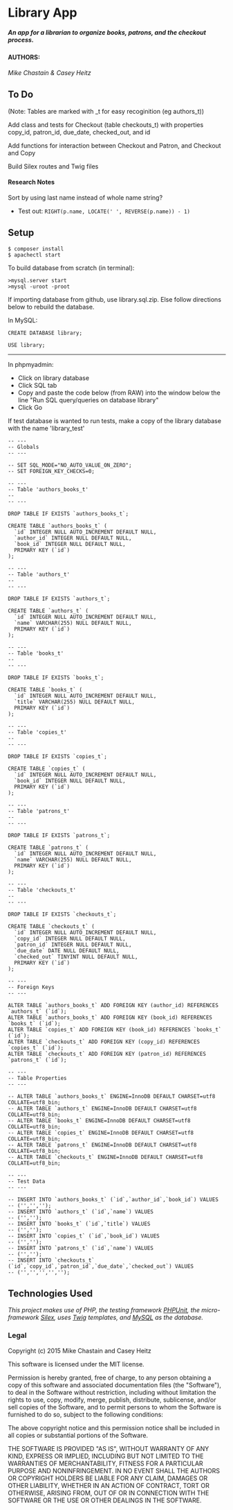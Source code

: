 
# Library App

##### _An app for a librarian to organize books, patrons, and the checkout process._

#### AUTHORS:
_Mike Chastain & Casey Heitz_

## To Do

(Note: Tables are marked with _t for easy recoginition (eg authors_t))

Add class and tests for Checkout (table checkouts_t) with properties copy_id, patron_id, due_date, checked_out, and id

Add functions for interaction between Checkout and Patron, and Checkout and Copy

Build Silex routes and Twig files

#### Research Notes

Sort by using last name instead of whole name string?

* Test out: ```RIGHT(p.name, LOCATE(' ', REVERSE(p.name)) - 1)```

## Setup

```
$ composer install
$ apachectl start
```
To build database from scratch (in terminal):
```
>mysql.server start
>mysql -uroot -proot
```

If importing database from github, use library.sql.zip.  Else follow directions below to rebuild the database.

In MySQL:

```
CREATE DATABASE library;

USE library;
```
---
In phpmyadmin:
* Click on library database
* Click SQL tab
* Copy and paste the code below (from RAW) into the window below the line "Run SQL query/queries on database library"
* Click Go

If test database is wanted to run tests, make a copy of the library database with the name 'library_test'

```
-- ---
-- Globals
-- ---

-- SET SQL_MODE="NO_AUTO_VALUE_ON_ZERO";
-- SET FOREIGN_KEY_CHECKS=0;

-- ---
-- Table 'authors_books_t'
--
-- ---

DROP TABLE IF EXISTS `authors_books_t`;

CREATE TABLE `authors_books_t` (
  `id` INTEGER NULL AUTO_INCREMENT DEFAULT NULL,
  `author_id` INTEGER NULL DEFAULT NULL,
  `book_id` INTEGER NULL DEFAULT NULL,
  PRIMARY KEY (`id`)
);

-- ---
-- Table 'authors_t'
--
-- ---

DROP TABLE IF EXISTS `authors_t`;

CREATE TABLE `authors_t` (
  `id` INTEGER NULL AUTO_INCREMENT DEFAULT NULL,
  `name` VARCHAR(255) NULL DEFAULT NULL,
  PRIMARY KEY (`id`)
);

-- ---
-- Table 'books_t'
--
-- ---

DROP TABLE IF EXISTS `books_t`;

CREATE TABLE `books_t` (
  `id` INTEGER NULL AUTO_INCREMENT DEFAULT NULL,
  `title` VARCHAR(255) NULL DEFAULT NULL,
  PRIMARY KEY (`id`)
);

-- ---
-- Table 'copies_t'
--
-- ---

DROP TABLE IF EXISTS `copies_t`;

CREATE TABLE `copies_t` (
  `id` INTEGER NULL AUTO_INCREMENT DEFAULT NULL,
  `book_id` INTEGER NULL DEFAULT NULL,
  PRIMARY KEY (`id`)
);

-- ---
-- Table 'patrons_t'
--
-- ---

DROP TABLE IF EXISTS `patrons_t`;

CREATE TABLE `patrons_t` (
  `id` INTEGER NULL AUTO_INCREMENT DEFAULT NULL,
  `name` VARCHAR(255) NULL DEFAULT NULL,
  PRIMARY KEY (`id`)
);

-- ---
-- Table 'checkouts_t'
--
-- ---

DROP TABLE IF EXISTS `checkouts_t`;

CREATE TABLE `checkouts_t` (
  `id` INTEGER NULL AUTO_INCREMENT DEFAULT NULL,
  `copy_id` INTEGER NULL DEFAULT NULL,
  `patron_id` INTEGER NULL DEFAULT NULL,
  `due_date` DATE NULL DEFAULT NULL,
  `checked_out` TINYINT NULL DEFAULT NULL,
  PRIMARY KEY (`id`)
);

-- ---
-- Foreign Keys
-- ---

ALTER TABLE `authors_books_t` ADD FOREIGN KEY (author_id) REFERENCES `authors_t` (`id`);
ALTER TABLE `authors_books_t` ADD FOREIGN KEY (book_id) REFERENCES `books_t` (`id`);
ALTER TABLE `copies_t` ADD FOREIGN KEY (book_id) REFERENCES `books_t` (`id`);
ALTER TABLE `checkouts_t` ADD FOREIGN KEY (copy_id) REFERENCES `copies_t` (`id`);
ALTER TABLE `checkouts_t` ADD FOREIGN KEY (patron_id) REFERENCES `patrons_t` (`id`);

-- ---
-- Table Properties
-- ---

-- ALTER TABLE `authors_books_t` ENGINE=InnoDB DEFAULT CHARSET=utf8 COLLATE=utf8_bin;
-- ALTER TABLE `authors_t` ENGINE=InnoDB DEFAULT CHARSET=utf8 COLLATE=utf8_bin;
-- ALTER TABLE `books_t` ENGINE=InnoDB DEFAULT CHARSET=utf8 COLLATE=utf8_bin;
-- ALTER TABLE `copies_t` ENGINE=InnoDB DEFAULT CHARSET=utf8 COLLATE=utf8_bin;
-- ALTER TABLE `patrons_t` ENGINE=InnoDB DEFAULT CHARSET=utf8 COLLATE=utf8_bin;
-- ALTER TABLE `checkouts_t` ENGINE=InnoDB DEFAULT CHARSET=utf8 COLLATE=utf8_bin;

-- ---
-- Test Data
-- ---

-- INSERT INTO `authors_books_t` (`id`,`author_id`,`book_id`) VALUES
-- ('','','');
-- INSERT INTO `authors_t` (`id`,`name`) VALUES
-- ('','');
-- INSERT INTO `books_t` (`id`,`title`) VALUES
-- ('','');
-- INSERT INTO `copies_t` (`id`,`book_id`) VALUES
-- ('','');
-- INSERT INTO `patrons_t` (`id`,`name`) VALUES
-- ('','');
-- INSERT INTO `checkouts_t` (`id`,`copy_id`,`patron_id`,`due_date`,`checked_out`) VALUES
-- ('','','','','');

```
## Technologies Used

_This project makes use of PHP, the testing framework [PHPUnit](https://phpunit.de/), the micro-framework [Silex](http://silex.sensiolabs.org/), uses [Twig](http://twig.sensiolabs.org/) templates, and [MySQL](https://www.mysql.com/) as the database._


### Legal



Copyright (c) 2015 Mike Chastain and Casey Heitz

This software is licensed under the MIT license.

Permission is hereby granted, free of charge, to any person obtaining a copy
of this software and associated documentation files (the "Software"), to deal
in the Software without restriction, including without limitation the rights
to use, copy, modify, merge, publish, distribute, sublicense, and/or sell
copies of the Software, and to permit persons to whom the Software is
furnished to do so, subject to the following conditions:

The above copyright notice and this permission notice shall be included in
all copies or substantial portions of the Software.

THE SOFTWARE IS PROVIDED "AS IS", WITHOUT WARRANTY OF ANY KIND, EXPRESS OR
IMPLIED, INCLUDING BUT NOT LIMITED TO THE WARRANTIES OF MERCHANTABILITY,
FITNESS FOR A PARTICULAR PURPOSE AND NONINFRINGEMENT. IN NO EVENT SHALL THE
AUTHORS OR COPYRIGHT HOLDERS BE LIABLE FOR ANY CLAIM, DAMAGES OR OTHER
LIABILITY, WHETHER IN AN ACTION OF CONTRACT, TORT OR OTHERWISE, ARISING FROM,
OUT OF OR IN CONNECTION WITH THE SOFTWARE OR THE USE OR OTHER DEALINGS IN
THE SOFTWARE.
